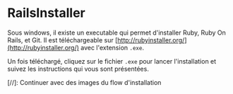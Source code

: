 # RailsInstaller

Sous windows, il existe un executable qui permet d'installer Ruby, Ruby On Rails, et Git. Il est téléchargeable sur [http://rubyinstaller.org/](http://rubyinstaller.org/) avec l'extension ```.exe```. 

Un fois téléchargé, cliquez sur le fichier ```.exe``` pour lancer l'installation et suivez les instructions qui vous sont présentées. 

[//]: Continuer avec des images du flow d'installation